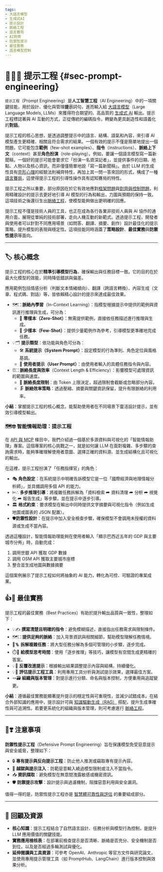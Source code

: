```yaml
---
tags:
- 大語言模型
- 生成式AI
- 提示設計
- 脈絡工程
- 語言賽局
- AI對齊
- 防禦性提示
- 最佳實務
- 語言模型控制
---
```

# 🌉❔📌 提示工程 {#sec-prompt-engineering}

`提示工程`（Prompt Engineering）是**人工智慧工程**（AI Engineering）中的一項關鍵技能，用於設計、優化與管理**提示**詞句，進而輸入給 [大語言模型](02-07-large_language_models.zh-hant)（Large Language Models, LLMs）來獲得符合期望的、高品質的 [生成式 AI](06-05-analysis_generative.zh-hant) 輸出。提示工程標誌著與 AI 互動的方式，正從傳統的編碼指令，轉變為更具創造性和語義化的**對話**。

提示工程的核心思想，是透過調整提示中的語言、結構、語氣和內容，來引導 AI 模型產生更精確、相關且符合需求的結果。一個有效的提示不僅是簡單地提出一個問題，它可能包含**範例**（few-shot examples）、**指令**（instructions）、**脈絡上下文**（context）甚至**角色扮演**（role-playing）。例如，要讓一個語言模型寫一篇新聞稿，一個好的提示可能會要求它「扮演一名資深記者」，並提供事件的日期、地點、人物以及核心資訊，而非僅僅簡單地說「寫一篇新聞稿」。由於 LLM 的生成性具有[完形心理](01-05-Gestalt_Psychology.zh-hant)的經驗法則補齊特性，再加上其一問一答來回的形式，構成了一種[語言賽局](01-07-Language_Games.zh-hant)，這使得提示工程的引導性操作具有認知賽局的特性。

提示工程之所以重要，部分原因在於它有效地應對[框架問題](01-04-Frame_Problem.zh-hant)與[對齊與控制問題](01-06-Alignment_Control_Problem.zh-hant.md)，利用精確設計的提示去更好地引導 AI 模型的行為和輸出，力圖與預期的保持一致。這項技術之後還衍生出[脈絡工程](10-05-context_engineering.zh-hant)，使模型能夠做出更明確的回應。

提示工程不僅是技術人員的工具，也正在成為各行各業非技術人員與 AI 協作的通用介面，展現從單純的技術部署，走向人機互動的新範式。透過提示工程，開發者與使用者可以針對不同應用場景（如問答、翻譯、摘要、創作）設計最佳化的提示策略，提升模型的表現與穩定性。這項技能同時涵蓋了**策略設計**、**最佳實務**與**防禦性提示**等面向。

***

## 🏷️ 核心概念

提示工程的核心在於**精準引導模型行為**，確保輸出與任務目標一致。它的目的在於最大化模型的效能，同時降低錯誤與偏差。

應用範例包括情感分析（判斷文本情緒傾向）、翻譯（跨語言轉換）、內容生成（文章、程式碼、對話）等，皆依賴精心設計的提示來達成最佳效果。

- 🗺⛶ **脈絡內學習**（In-Context Learning）：指模型根據提示中提供的範例與資訊進行推理與生成，可分為：
    - 📄 **零樣本（Zero-Shot）**：無需提供範例，直接依任務描述進行推理與生成。
    - 📑 **少樣本（Few-Shot）**：提供少量範例作為參考，引導模型更準確地完成任務。
- 💡🗂️ **提示類型**：依功能與角色可分為：
    - 🛠️ **系統提示（System Prompt）**：設定模型的行為準則、角色定位與風格基調。
    - 💬 **使用者提示（User Prompt）**：由使用者輸入的具體任務指令與內容。
- ⏰⛶  **脈絡長度與效率**（Context Length & Efficiency）：影響模型可處理資訊的範圍與速度。
    - 📏 **脈絡長度限制**：由 Token 上限決定，超過限制會截斷或忽略部分內容。
    - 🗜️ **脈絡效率策略**：透過壓縮、摘要與關鍵資訊保留，提升有限脈絡的利用率。

**小結**：掌握提示工程的核心概念，能幫助使用者在不同場景下靈活設計提示，並有效引導模型輸出。

### 🗺️🤓 智能情報助理：提示工程

在 [API 與 MCP](@sec-api-mcp) 條目中，我們介紹過一個基於多源資料與可視化的「智能情報助理」專案。這個專案的核心挑戰之一，就是如何讓 LLM 在面對複雜、多步驟的查詢需求時，能夠準確理解使用者意圖、選擇正確的資料源、並生成結構化且可視化的輸出。

在這裡，提示工程扮演了「任務指揮官」的角色：

- 🎭 **角色設定**：在系統提示中明確告訴模型它是一位「國際經濟與地理情報分析師」，並具備調用多個 API 的能力。
- ⊨∴ **多步推理引導**：將複雜任務拆解為「資料檢索 ⮫ 資料清理 ⮫ 分析 ⮫ 視覺化 ⮫ 報告生成」等步驟，並在提示中逐步引導。
- 🏛️ **格式約束**：要求模型在輸出中同時提供文字摘要與可視化指令（例如生成地圖或圖表的 JSON 配置）。
- 🛡️**防禦性設計**：在提示中加入安全檢查步驟，確保模型不會調用未授權的資料源或生成不當內容。

透過這種設計，智能情報助理能夠在使用者輸入「顯示巴西近五年的 GDP 與主要城市分佈」時，自動完成：
1. 調用世銀 API 獲取 GDP 數據
2. 調用 OSM API 獲取主要城市座標
3. 整合並生成地圖與數據摘要

這個案例展示了提示工程如何將抽象的 AI 能力，轉化為可控、可驗證的專案成果。

## 👍💖 最佳實務

提示工程的最佳實務（Best Practices）有助於提升輸出品質與一致性，整理如下：

- 💡✍️ **撰寫清楚且明確的指令**：避免模糊描述，直接指出任務需求與限制條件。
- 🗺⛶ **提供足夠的脈絡**：加入背景資訊與相關細節，幫助模型理解任務情境。
- 🧐🪜 **拆解複雜任務**：將大型任務分解為多個可管理的小步驟，逐步完成。
- ⏱️🛃 **給模型思考時間**：使用「逐步推理」等技巧，讓模型有空間生成更精確的答案。
- 💡🔄 **反覆改進提示**：根據輸出結果調整提示內容與結構，持續優化。
- 💡🧰 **評估提示工程工具**：利用專用工具分析與測試提示效果，選擇最佳方案。
- 🪢🗃️ **組織與版本管理**：對提示進行分類、命名與版本控制，方便重用與追蹤變更。

**小結**：遵循最佳實務能顯著提升提示的穩定性與可重現性，並減少試錯成本。在結合外部知識的應用中，提示設計可與 [知識驅動生成（RAG）](10-04-retrieval_augmented_generation.zh-hant) 搭配，提升生成準確性與可追溯性。若要更系統化的組織與版本管理，則可考慮進行 [脈絡工程](10-05-context_engineering.zh-hant)。

***

## 🤞❣️ 注意事項

**防禦性提示工程**（Defensive Prompt Engineering）旨在保護模型免受惡意提示與安全威脅，整理如下：

- 🔒 **專有提示與反向提示工程**：防止他人推測或竊取專有提示內容。
- 🚫 **越獄與提示注入**：防範惡意輸入繞過模型限制或注入不當指令。
- 📥 **資訊擷取**：避免模型在無意間洩露敏感或機密資訊。
- 🛡️ **防禦提示攻擊**：設計提示與過濾機制，阻擋惡意利用與安全漏洞。

值得一得的是，防禦性提示工程亦是 [智慧體可靠性與評估](10-02-agent_reliability_evaluation.zh-hant) 的重要組成部分。

***

## 🌉 回顧及資源

* **核心知識**：提示工程結合了自然語言設計、任務分析與模型行為控制，是提升 LLM 應用價值的關鍵技能。
* **實務應用檢核表**：在部署前檢查提示是否清晰、脈絡是否充分、安全機制是否到位，以及是否經過多輪測試與優化。
* **延伸閱讀與工具資源**：可參考 OpenAI、Anthropic 等官方文件與研究論文，並使用專用提示管理工具（如 PromptHub、LangChain）進行版本控制與效果分析。
